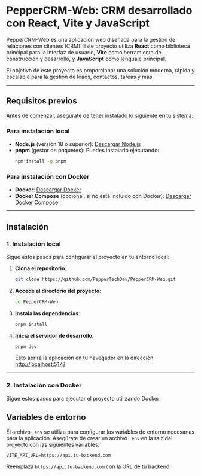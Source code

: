 # PepperCRM-Web: CRM desarrollado con React, Vite y JavaScript

PepperCRM-Web es una aplicación web diseñada para la gestión de relaciones con clientes (CRM). Este proyecto utiliza **React** como biblioteca principal para la interfaz de usuario, **Vite** como herramienta de construcción y desarrollo, y **JavaScript** como lenguaje principal. 

El objetivo de este proyecto es proporcionar una solución moderna, rápida y escalable para la gestión de leads, contactos, tareas y más.

---

## **Requisitos previos**
Antes de comenzar, asegúrate de tener instalado lo siguiente en tu sistema:

### **Para instalación local**
- **Node.js** (versión 18 o superior): [Descargar Node.js](https://nodejs.org/)
- **pnpm** (gestor de paquetes): Puedes instalarlo ejecutando:
  ```bash
  npm install -g pnpm
  ```

### **Para instalación con Docker**
- **Docker**: [Descargar Docker](https://www.docker.com/)
- **Docker Compose** (opcional, si no está incluido con Docker): [Descargar Docker Compose](https://docs.docker.com/compose/install/)

---

## **Instalación**

### **1. Instalación local**
Sigue estos pasos para configurar el proyecto en tu entorno local:

1. **Clona el repositorio**:
   ```bash
   git clone https://github.com/PepperTechDev/PepperCRM-Web.git
   ```

2. **Accede al directorio del proyecto**:
   ```bash
   cd PepperCRM-Web
   ```

3. **Instala las dependencias**:
   ```bash
   pnpm install
   ```

4. **Inicia el servidor de desarrollo**:
   ```bash
   pnpm dev
   ```
   Esto abrirá la aplicación en tu navegador en la dirección [http://localhost:5173](http://localhost:5173).

---

### **2. Instalación con Docker**
Sigue estos pasos para ejecutar el proyecto utilizando Docker:


## **Variables de entorno**
El archivo `.env` se utiliza para configurar las variables de entorno necesarias para la aplicación. Asegúrate de crear un archivo `.env` en la raíz del proyecto con las siguientes variables:

```env
VITE_API_URL=https://api.tu-backend.com
```

Reemplaza `https://api.tu-backend.com` con la URL de tu backend.
